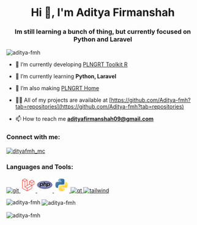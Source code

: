 <h1 align="center">Hi 👋, I'm Aditya Firmanshah</h1>
<h3 align="center">Im still learning a bunch of thing, but currently focused on Python and Laravel</h3>

<p align="left"> <img src="https://komarev.com/ghpvc/?username=aditya-fmh&label=Profile%20views&color=0e75b6&style=flat" alt="aditya-fmh" /> </p>

- 🔭 I’m currently developing [PLNGRT Toolkit R](https://github.com/Aditya-fmh/PLNGRT-Toolkit-R)

- 🌱 I’m currently learning **Python, Laravel**

- 👯 I’m also making [PLNGRT Home](https://github.com/Aditya-fmh/plngrt-home)

- 👨‍💻 All of my projects are available at [https://github.com/Aditya-fmh?tab=repositories](https://github.com/Aditya-fmh?tab=repositories)

- 📫 How to reach me **adityafirmanshah09@gmail.com**

<h3 align="left">Connect with me:</h3>
<p align="left">
<a href="https://instagram.com/dityafmh_mc" target="blank"><img align="center" src="https://raw.githubusercontent.com/rahuldkjain/github-profile-readme-generator/master/src/images/icons/Social/instagram.svg" alt="dityafmh_mc" height="30" width="40" /></a>
</p>

<h3 align="left">Languages and Tools:</h3>
<p align="left"> <a href="https://git-scm.com/" target="_blank" rel="noreferrer"> <img src="https://www.vectorlogo.zone/logos/git-scm/git-scm-icon.svg" alt="git" width="40" height="40"/> </a> <a href="https://laravel.com/" target="_blank" rel="noreferrer"> <img src="https://raw.githubusercontent.com/laravel/art/d5f5e725c27f877ed032225fe0b00afee9337d0f/laravel-logo.svg" alt="laravel" width="40" height="40"/> </a> <a href="https://www.php.net" target="_blank" rel="noreferrer"> <img src="https://raw.githubusercontent.com/devicons/devicon/master/icons/php/php-original.svg" alt="php" width="40" height="40"/> </a> <a href="https://www.python.org" target="_blank" rel="noreferrer"> <img src="https://raw.githubusercontent.com/devicons/devicon/master/icons/python/python-original.svg" alt="python" width="40" height="40"/> </a> <a href="https://www.qt.io/" target="_blank" rel="noreferrer"> <img src="https://upload.wikimedia.org/wikipedia/commons/0/0b/Qt_logo_2016.svg" alt="qt" width="40" height="40"/> </a> <a href="https://tailwindcss.com/" target="_blank" rel="noreferrer"> <img src="https://www.vectorlogo.zone/logos/tailwindcss/tailwindcss-icon.svg" alt="tailwind" width="40" height="40"/> </a> </p>

<p><img align="left" src="https://github-readme-stats.vercel.app/api/top-langs?username=aditya-fmh&show_icons=true&locale=en&layout=compact" alt="aditya-fmh" /></p>

<p>&nbsp;<img align="center" src="https://github-readme-stats.vercel.app/api?username=aditya-fmh&show_icons=true&locale=en" alt="aditya-fmh" /></p>

<p><img align="center" src="https://github-readme-streak-stats.herokuapp.com/?user=aditya-fmh&" alt="aditya-fmh" /></p>
